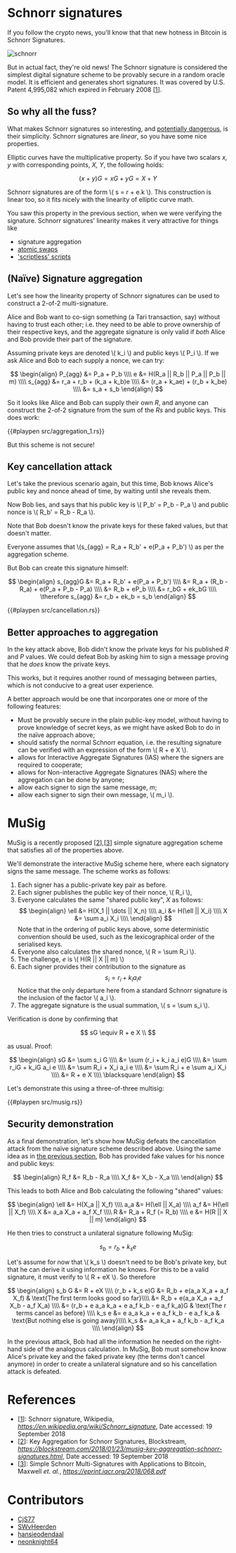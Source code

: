 # Schnorr signatures

If you follow the crypto news, you'll know that that new hotness in Bitcoin is Schnorr Signatures.

![schnorr](./img/schnorr-meme.jpg)

But in actual fact, they're old news! The Schnorr signature is considered the simplest digital signature scheme 
to be provably secure in a random oracle model. It is efficient and generates short signatures. 
It was covered by U.S. Patent 4,995,082 which expired in February 2008 [[1]].

## So why all the fuss?

What makes Schnorr signatures so interesting, and [potentially dangerous](#key-cancellation-attack), is their simplicity. 
Schnorr signatures are _linear_, so you have some nice properties.

Elliptic curves have the multiplicative property. So if you have two scalars _x, y_ with corresponding points, _X, Y_, 
the following holds:

$$
  (x + y)G = xG + yG = X + Y 
$$

Schnorr signatures are of the form \\( s = r + e.k \\). This construction is linear too, so it fits nicely with
the linearity of elliptic curve math.
 
You saw this property in the previous section, when we were verifying the signature. Schnorr signatures' linearity 
makes it very attractive for things like

* signature aggregation
* [atomic swaps](../../protocols/atomic-swaps/AtomicSwaps.md)
* ['scriptless' scripts](../scriptless-scripts/introduction-to-scriptless-scripts.md)

## (Naïve) Signature aggregation

Let's see how the linearity property of Schnorr signatures can be used to construct a 2-of-2 multi-signature.

Alice and Bob want to co-sign something (a Tari transaction, say) without having to trust each other; 
i.e. they need to be able to prove ownership of their respective keys, and the aggregate signature is
only valid if _both_ Alice and Bob provide their part of the signature. 

Assuming private keys are denoted \\( k_i \\) and public keys \\( P_i \\). If we ask Alice and Bob to each 
supply a nonce, we can try:

$$
\begin{align}
  P_{agg} &= P_a + P_b \\\\
  e &= H(R_a || R_b || P_a || P_b || m) \\\\
  s_{agg} &= r_a + r_b + (k_a + k_b)e \\\\
        &= (r_a + k_ae) + (r_b + k_be) \\\\
        &= s_a + s_b
\end{align}
$$

So it looks like Alice and Bob can supply their own _R_, and anyone can construct the 2-of-2 signature 
from the sum of the _Rs_ and public keys. This does work:

{{#playpen src/aggregation_1.rs}}

But this scheme is not secure!

## Key cancellation attack

Let's take the previous scenario again, but this time, Bob knows Alice's public key and nonce ahead of time, by
waiting until she reveals them. 

Now Bob lies, and says that his public key is \\( P_b' = P_b - P_a \\) and public nonce is \\( R_b' = R_b - R_a \\).

Note that Bob doesn't know the private keys for these faked values, but that doesn't matter.

Everyone assumes that \\(s_{agg} = R_a + R_b' + e(P_a + P_b') \\) as per the aggregation scheme.

But Bob can create this signature himself: 

$$
\begin{align}
  s_{agg}G &= R_a + R_b' + e(P_a + P_b') \\\\
    &= R_a + (R_b - R_a) + e(P_a + P_b - P_a) \\\\
    &= R_b + eP_b \\\\
    &= r_bG + ek_bG \\\\
  \therefore s_{agg} &= r_b + ek_b = s_b
\end{align}
$$

{{#playpen src/cancellation.rs}}


## Better approaches to aggregation

In the key attack above, Bob didn't know the private keys for his published _R_ and _P_ values. We could defeat Bob
by asking him to sign a message proving that he _does_ know the private keys.

This works, but it requires another round of messaging between parties, which is not conducive to a great user experience.

A better approach would be one that incorporates one or more of the following features:

* Must be provably secure in the plain public-key model, without having to prove knowledge of secret keys, as we might have asked Bob to do in the naïve approach above;
* should satisfy the normal Schnorr equation, i.e. the resulting signature can be verified with an expression of the form \\( R + e X \\).
* allows for Interactive Aggregate Signatures (IAS) where the signers are required to cooperate;
* allows for Non-interactive Aggregate Signatures (NAS) where the aggregation can be done by anyone;
* allow each signer to sign the same message, _m_;
* allow each signer to sign their own message, \\( m_i \\).

# MuSig

MuSig is a recently proposed [[2]],[[3]] simple signature aggregation scheme that satisfies all of the properties above.

We'll demonstrate the interactive MuSig scheme here, where each signatory signs the same message. 
The scheme works as follows:

1. Each signer has a public-private key pair as before.
1. Each signer publishes the public key of their nonce, \\( R_i \\),
1. Everyone calculates the same "shared public key", _X_ as follows: 
$$
    \begin{align}
        \ell &= H(X_1 || \dots || X_n) \\\\
        a_i &= H(\ell || X_i) \\\\
        X &= \sum a_i X_i \\\\
    \end{align}
$$
Note that in the ordering of public keys above, some deterministic convention should be used, such as the lexicographical
order of the serialised keys.
1. Everyone also calculates the shared nonce, \\( R = \sum R_i \\).
1. The challenge, _e_ is \\( H(R || X || m) \\)
1. Each signer provides their contribution to the signature as
$$ 
    s_i = r_i + k_i a_i e
$$
Notice that the only departure here from a standard Schnorr signature is the inclusion of the factor \\( a_i \\).
1. The aggregate signature is the usual summation, \\( s = \sum s_i \\).

Verification is done by confirming that 

$$ 
  sG \equiv R + e X \\
$$

as usual. Proof:

$$ 
\begin{align}
  sG &= \sum s_i G \\\\
     &= \sum (r_i + k_i a_i e)G \\\\
     &= \sum r_iG + k_iG a_i e \\\\
     &= \sum R_i + X_i a_i e \\\\
     &= \sum R_i + e \sum a_i X_i \\\\
     &= R + e X \\\\
     \blacksquare
\end{align}
$$

Let's demonstrate this using a three-of-three multisig:

{{#playpen src/musig.rs}}

## Security demonstration

As a final demonstration, let's show how MuSig defeats the cancellation attack from the naïve signature scheme described
above. Using the same idea as in [the previous section](#key-cancellation-attack), Bob has provided fake values for his
nonce and public keys:

$$ 
\begin{align}
  R_f &= R_b - R_a \\\\
  X_f &= X_b - X_a \\\\
\end{align}
$$

This leads to both Alice and Bob calculating the following "shared" values:

$$ 
\begin{align}
  \ell &= H(X_a || X_f) \\\\
  a_a &= H(\ell || X_a) \\\\
  a_f &= H(\ell || X_f) \\\\
  X &= a_a X_a + a_f X_f \\\\
  R &= R_a + R_f (= R_b) \\\\
  e &= H(R || X || m)
\end{align}
$$

He then tries to construct a unilateral signature following MuSig:

$$ 
  s_b = r_b + k_s e
$$

Let's assume for now that \\( k_s \\) doesn't need to be Bob's private key, but that he can derive it using information
he knows. For this to be a valid signature, it must verify to \\( R + eX \\). So therefore

$$ 
\begin{align}
  s_b G          &= R + eX \\\\
  (r_b + k_s e)G &= R_b + e(a_a X_a + a_f X_f) & \text{The first term looks good so far}\\\\
                 &= R_b + e(a_a X_a + a_f X_b - a_f X_a) \\\\
                 &= (r_b + e a_a k_a + e a_f k_b - e a_f k_a)G & \text{The r terms cancel as before} \\\\
  k_s e &=  e a_a k_a + e a_f k_b - e a_f k_a & \text{But nothing else is going away}\\\\
  k_s &= a_a k_a + a_f k_b - a_f k_a \\\\              
\end{align}
$$

In the previous attack, Bob had all the information he needed on the right-hand side of the analogous calculation. In MuSig,
Bob must somehow know Alice's private key and the faked private key (the terms don't cancel anymore) in order to create a unilateral signature
and so his cancellation attack is defeated.

# References

[1]: https://en.wikipedia.org/wiki/Schnorr_signature 'Wikipedia:Schnorr signature'
[2]: https://blockstream.com/2018/01/23/musig-key-aggregation-schnorr-signatures.html 'Blockstream: Key Aggregation for Schnorr Signatures'
[3]: https://eprint.iacr.org/2018/068.pdf 'Maxwell et. al., Simple Schnorr Multi-Signatures with Applications to Bitcoin'

* [[1]]: Schnorr signature, Wikipedia, _https://en.wikipedia.org/wiki/Schnorr_signature_, Date accessed: 19 September 2018
* [[2]]: Key Aggregation for Schnorr Signatures, Blockstream, _https://blockstream.com/2018/01/23/musig-key-aggregation-schnorr-signatures.html_, Date accessed: 19 September 2018
* [[3]]: Simple Schnorr Multi-Signatures with Applications to Bitcoin, Maxwell _et. al._, _https://eprint.iacr.org/2018/068.pdf_

# Contributors

* [CjS77](https://github.com/CjS77)
* [SWvHeerden](https://github.com/SWvHeerden)
* [hansieodendaal](https://github.com/hansieodendaal)
* [neonknight64](https://github.com/neonknight64)
